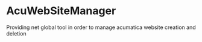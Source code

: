 # AcuWebSiteManager
Providing net global tool in order to manage acumatica website creation and deletion
